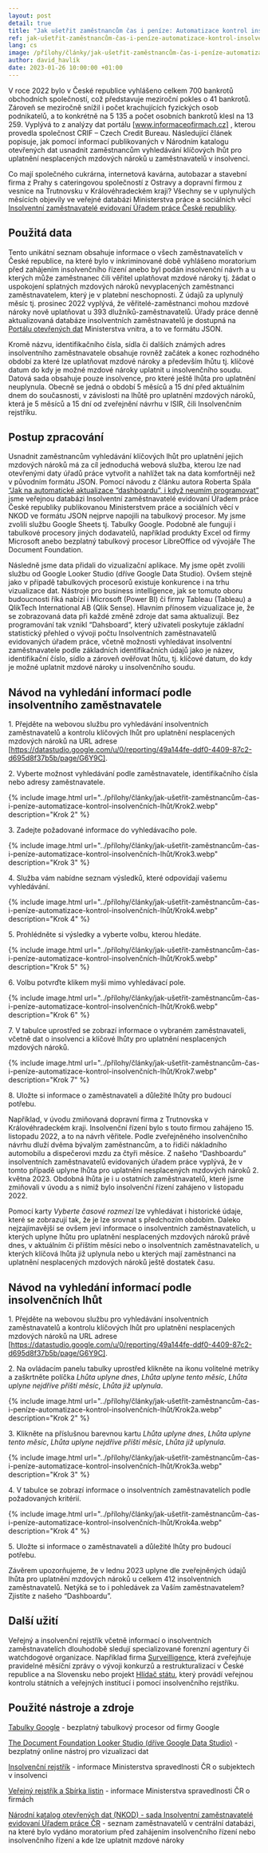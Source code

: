 ```yaml
---
layout: post
detail: true
title: "Jak ušetřit zaměstnancům čas i peníze: Automatizace kontrol insolvenčních lhůt"
ref: jak-ušetřit-zaměstnancům-čas-i-peníze-automatizace-kontrol-insolvenčních-lhůt
lang: cs
image: /přílohy/články/jak-ušetřit-zaměstnancům-čas-i-peníze-automatizace-kontrol-insolvenčních-lhůt/Insolvence_titulka.webp
author: david_havlík
date: 2023-01-26 10:00:00 +01:00
---
```

V roce 2022 bylo v České republice vyhlášeno celkem 700 bankrotů obchodních společností, což představuje meziroční pokles o 41 bankrotů.
Zároveň se meziročně snížil i počet krachujících fyzických osob podnikatelů, a to konkrétně na 5 135 a počet osobních bankrotů klesl na 13 259. 
Vyplývá to z analýzy dat portálu [www.informaceofirmach.cz] , kterou provedla společnost CRIF – Czech Credit Bureau. 
Následující článek popisuje, jak pomocí informací publikovaných v Národním katalogu otevřených dat usnadnit zaměstnancům vyhledávání klíčových lhůt pro uplatnění nesplacených mzdových nároků u zaměstnavatelů v insolvenci.

<!--more-->

Co mají společného cukrárna, internetová kavárna, autobazar a stavební firma z Prahy s cateringovou společností z Ostravy a dopravní firmou z vesnice na Trutnovsku v Královéhradeckém kraji?
Všechny se v uplynulých měsících objevily ve veřejné databázi Ministerstva práce a sociálních věcí [Insolventní zaměstnavatelé evidovaní Úřadem práce České republiky].

## Použitá data

Tento unikátní seznam obsahuje informace o všech zaměstnavatelích v České republice, na které bylo v inkriminované době vyhlášeno moratorium před zahájením insolvenčního řízení anebo byl podán insolvenční návrh a u kterých může zaměstnanec čili věřitel uplatňovat mzdové nároky tj. žádat o uspokojení splatných mzdových nároků nevyplacených zaměstnanci zaměstnavatelem, který je v platební neschopnosti. Z údajů za uplynulý měsíc tj. prosinec 2022 vyplývá, že věřitelé-zaměstnanci mohou mzdové nároky nově uplatňovat u 393 dlužníků-zaměstnavatelů.
Úřady práce denně aktualizovaná databáze insolventních zaměstnavatelů je dostupná na [Portálu otevřených dat] Ministerstva vnitra, a to ve formátu JSON. 

Kromě názvu, identifikačního čísla, sídla či dalších známých adres insolventního zaměstnavatele obsahuje rovněž začátek a konec rozhodného období za které lze uplatňovat mzdové nároky a především lhůtu tj. klíčové datum do kdy je možné mzdové nároky uplatnit u insolvenčního soudu. 
Datová sada obsahuje pouze insolvence, pro které ještě lhůta pro uplatnění neuplynula.
Obecně se jedná o období 5 měsíců a 15 dní před aktuálním dnem do současnosti, v závislosti na lhůtě pro uplatnění mzdových nároků, která je 5 měsíců a 15 dní od zveřejnění návrhu v ISIR, čili Insolvenčním rejstříku. 

## Postup zpracování

Usnadnit zaměstnancům vyhledávání klíčových lhůt pro uplatnění jejich mzdových nároků má za cíl jednoduchá webová služba, kterou lze nad otevřenými daty úřadů práce vytvořit a nahlížet tak na data komfortněji než v původním formátu JSON.
Pomocí návodu z článku autora Roberta Spála [“Jak na automatické aktualizace “dashboardu”, i když neumím programovat”] jsme veřejnou databázi Insolventní zaměstnavatelé evidovaní Úřadem práce České republiky publikovanou Ministerstvem práce a sociálních věcí v NKOD ve formátu JSON nejprve napojili na tabulkový procesor. 
My jsme zvolili službu Google Sheets tj. Tabulky Google. 
Podobně ale fungují i tabulkové procesory jiných dodavatelů, například produkty Excel od firmy Microsoft anebo bezplatný tabulkový procesor LibreOffice od vývojáře The Document Foundation. 

Následně jsme data přidali do vizualizační aplikace. 
My jsme opět zvolili službu od Google Looker Studio (dříve Google Data Studio).
Ovšem stejně jako v případě tabulkových procesorů existuje konkurence i na trhu vizualizace dat. 
Nástroje pro business intelligence, jak se tomuto oboru budoucnosti říká nabízí i Microsoft (Power BI) či firmy Tableau (Tableau) a QlikTech International AB (Qlik Sense).
Hlavním přínosem vizualizace je, že se zobrazovaná data při každé změně zdroje dat sama aktualizují.
Bez programování tak vznikl “Dahsboard“, který uživateli poskytuje základní statistický přehled o vývoji počtu Insolventních zaměstnavatelů evidovaných úřadem práce, včetně možnosti vyhledávat insolventní zaměstnavatele podle základních identifikačních údajů jako je název, identifikační číslo, sídlo a zároveň ověřovat lhůtu, tj. klíčové datum, do kdy je možné uplatnit mzdové nároky u insolvenčního soudu. 

## Návod na vyhledání informací podle insolventního zaměstnavatele

1\. Přejděte na webovou službu pro vyhledávání insolventních zaměstnavatelů a kontrolu klíčových lhůt pro uplatnění nesplacených mzdových nároků na URL adrese [https://datastudio.google.com/u/0/reporting/49a144fe-ddf0-4409-87c2-d695d8f37b5b/page/G6Y9C].

2\. Vyberte možnost vyhledávání podle zaměstnavatele, identifikačního čísla nebo adresy zaměstnavatele.

{% include image.html url="../přílohy/články/jak-ušetřit-zaměstnancům-čas-i-peníze-automatizace-kontrol-insolvenčních-lhůt/Krok2.webp" description="Krok 2" %}

3\. Zadejte požadované informace do vyhledávacího pole. 

{% include image.html url="../přílohy/články/jak-ušetřit-zaměstnancům-čas-i-peníze-automatizace-kontrol-insolvenčních-lhůt/Krok3.webp" description="Krok 3" %}

4\. Služba vám nabídne seznam výsledků, které odpovídají vašemu vyhledávání. 

{% include image.html url="../přílohy/články/jak-ušetřit-zaměstnancům-čas-i-peníze-automatizace-kontrol-insolvenčních-lhůt/Krok4.webp" description="Krok 4" %}

5\. Prohlédněte si výsledky a vyberte volbu, kterou hledáte.

{% include image.html url="../přílohy/články/jak-ušetřit-zaměstnancům-čas-i-peníze-automatizace-kontrol-insolvenčních-lhůt/Krok5.webp" description="Krok 5" %}

6\. Volbu potvrďte klikem myši mimo vyhledávací pole.

{% include image.html url="../přílohy/články/jak-ušetřit-zaměstnancům-čas-i-peníze-automatizace-kontrol-insolvenčních-lhůt/Krok6.webp" description="Krok 6" %}

7\. V tabulce uprostřed se zobrazí  informace o vybraném zaměstnavateli, včetně dat o insolvenci a klíčové lhůty pro uplatnění nesplacených mzdových nároků.

{% include image.html url="../přílohy/články/jak-ušetřit-zaměstnancům-čas-i-peníze-automatizace-kontrol-insolvenčních-lhůt/Krok7.webp" description="Krok 7" %}

8\. Uložte si informace o zaměstnavateli a důležité lhůty pro budoucí potřebu. 

Například, v úvodu zmiňovaná dopravní firma z Trutnovska v Královéhradeckém kraji. 
Insolvenční řízení bylo s touto firmou zahájeno 15. listopadu 2022, a to na návrh věřitele.
Podle zveřejněného insolvenčního návrhu dluží dvěma bývalým zaměstnancům, a to řidiči nákladního automobilu a dispečerovi mzdu za čtyři měsíce.
Z našeho “Dashboardu” insolventních zaměstnavatelů evidovaných úřadem práce vyplývá, že v tomto případě uplyne lhůta pro uplatnění nesplacených mzdových nároků 2. května 2023. 
Obdobná lhůta je i u ostatních zaměstnavatelů, které jsme zmiňovali v úvodu a s nimiž bylo insolvenční řízení zahájeno v listopadu 2022. 

Pomocí karty *Vyberte časové rozmezí* lze vyhledávat i historické údaje, které se zobrazují tak, že je lze srovnat s předchozím obdobím.
Daleko nejzajímavější se ovšem jeví informace o insolventních zaměstnavatelích, u kterých uplyne lhůtu pro uplatnění nesplacených mzdových nároků právě dnes, v aktuálním či příštím měsíci nebo o insolventních zaměstnavatelích, u kterých klíčová lhůta již uplynula nebo u kterých mají zaměstnanci na uplatnění nesplacených mzdových nároků ještě dostatek času. 

## Návod na vyhledání informací podle insolvenčních lhůt

1\. Přejděte na webovou službu pro vyhledávání insolventních zaměstnavatelů a kontrolu klíčových lhůt pro uplatnění nesplacených mzdových nároků na URL adrese [https://datastudio.google.com/u/0/reporting/49a144fe-ddf0-4409-87c2-d695d8f37b5b/page/G6Y9C].

2\. Na ovládacím panelu tabulky uprostřed klikněte na ikonu volitelné metriky a zaškrtněte políčka *Lhůta uplyne dnes*, *Lhůta uplyne tento měsíc*, *Lhůta uplyne nejdříve příští měsíc*, *Lhůta již uplynula*.

{% include image.html url="../přílohy/články/jak-ušetřit-zaměstnancům-čas-i-peníze-automatizace-kontrol-insolvenčních-lhůt/Krok2a.webp" description="Krok 2" %}

3\. Klikněte na příslušnou barevnou kartu *Lhůta uplyne dnes*, *Lhůta uplyne tento měsíc*, *Lhůta uplyne nejdříve příští měsíc*, *Lhůta již uplynula*.

{% include image.html url="../přílohy/články/jak-ušetřit-zaměstnancům-čas-i-peníze-automatizace-kontrol-insolvenčních-lhůt/Krok3a.webp" description="Krok 3" %}

4\. V tabulce se zobrazí  informace o insolventních zaměstnavatelích podle požadovaných kritérií.

{% include image.html url="../přílohy/články/jak-ušetřit-zaměstnancům-čas-i-peníze-automatizace-kontrol-insolvenčních-lhůt/Krok4a.webp" description="Krok 4" %}

5\. Uložte si informace o zaměstnavateli a důležité lhůty pro budoucí potřebu. 

Závěrem upozorňujeme, že v lednu 2023 uplyne dle zveřejněných údajů lhůta pro uplatnění mzdových nároků u celkem 412 insolventních zaměstnavatelů. 
Netýká se to i pohledávek za Vaším zaměstnavatelem? 
Zjistíte z našeho “Dashboardu”.

## Další užití
Veřejný a insolvenční rejstřík včetně informací o insolventních zaměstnavatelích dlouhodobě sledují specializované forenzní agentury či watchdogové organizace. 
Například firma [Surveilligence], která zveřejňuje pravidelné měsíční zprávy o vývoji konkurzů a restrukturalizací v České republice a na Slovensku nebo projekt [Hlídač státu], který provádí veřejnou kontrolu státních a veřejných institucí i pomocí insolvenčního rejstříku.  

## Použité nástroje a zdroje

[Tabulky Google] - bezplatný tabulkový procesor od firmy Google

[The Document Foundation Looker Studio (dříve Google Data Studio)] - bezplatný online nástroj pro vizualizaci dat 

[Insolvenční rejstřík] - informace Ministerstva spravedlnosti ČR o subjektech v insolvenci 

[Veřejný rejstřík a Sbírka listin] - informace Ministerstva spravedlnosti ČR o firmách 

[Národní katalog otevřených dat (NKOD) - sada Insolventní zaměstnavatelé evidovaní Úřadem práce ČR] - seznam zaměstnavatelů v centrální databázi, na které bylo vydáno moratorium před zahájením insolvenčního řízení nebo insolvenčního řízení a kde lze uplatnit mzdové nároky



[www.informaceofirmach.cz]: https://www.informaceofirmach.cz/ "www.informaceofirmach.cz"
[Insolventní zaměstnavatelé evidovaní Úřadem práce České republiky]: https://data.mpsv.cz/web/data/insolventni-zamestnavatele-evidovani-uradem-prace-cr "Insolventní zaměstnavatelé evidovaní Úřadem práce České republiky"
[“Jak na automatické aktualizace “dashboardu”, i když neumím programovat”]: /články/neziskovky-automatizace-dashboardu "Jak na automatické aktualizace “dashboardu”, i když neumím programovat"
[https://datastudio.google.com/u/0/reporting/49a144fe-ddf0-4409-87c2-d695d8f37b5b/page/G6Y9C]: https://datastudio.google.com/u/0/reporting/49a144fe-ddf0-4409-87c2-d695d8f37b5b/page/G6Y9C "Dashboard"
[Surveilligence]: https://www.surveilligence.com/cs "Surveilligence"
[Hlídač státu]: https://www.hlidacstatu.cz/ "Hlídač státu"
[Tabulky Google]: https://www.google.cz/intl/cs/sheets/about/ "Tabulky Google"
[The Document Foundation Looker Studio (dříve Google Data Studio)]: https://datastudio.google.com "The Document Foundation Looker Studio" 
[Insolvenční rejstřík]: https://isir.justice.cz/isir/common/index.do "Insolvenční rejstřík"
[Veřejný rejstřík a Sbírka listin]: https://or.justice.cz/ias/ui/rejstrik "Veřejný rejstřík a Sbírka listin"
[Národní katalog otevřených dat (NKOD) - sada Insolventní zaměstnavatelé evidovaní Úřadem práce ČR]: https://data.gov.cz/datová-sada?iri=https%3A%2F%2Fdata.gov.cz%2Fzdroj%2Fdatové-sady%2F00551023%2F77b26516ed9616a5f6675a1d2f8eac4f "sada Insolventní zaměstnavatelé evidovaní Úřadem práce ČR"
[Portálu otevřených dat]: https://data.gov.cz/ "Portál otevřených dat"



